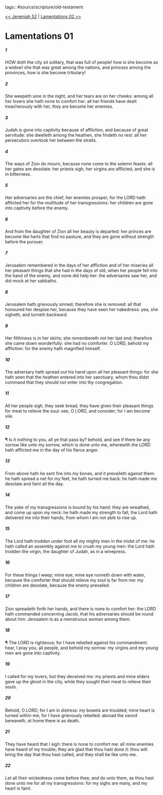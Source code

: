 tags:: #source/scripture/old-testament

[<< Jeremiah 52](/Old_Testament/24_Jeremiah/Jeremiah_52.md) | [Lamentations 02 >>](/Old_Testament/25_Lamentations/Lamentations_02.md)

# Lamentations 01

##### 1

HOW doth the city sit solitary, that was full of people! how is she become as a widow! she that was great among the nations, and princess among the provinces, how is she become tributary!

##### 2

She weepeth sore in the night, and her tears are on her cheeks: among all her lovers she hath none to comfort her: all her friends have dealt treacherously with her, they are become her enemies.

##### 3

Judah is gone into captivity because of affliction, and because of great servitude: she dwelleth among the heathen, she findeth no rest: all her persecutors overtook her between the straits.

##### 4

The ways of Zion do mourn, because none come to the solemn feasts: all her gates are desolate: her priests sigh, her virgins are afflicted, and she is in bitterness.

##### 5

Her adversaries are the chief, her enemies prosper; for the LORD hath afflicted her for the multitude of her transgressions: her children are gone into captivity before the enemy.

##### 6

And from the daughter of Zion all her beauty is departed: her princes are become like harts that find no pasture, and they are gone without strength before the pursuer.

##### 7

Jerusalem remembered in the days of her affliction and of her miseries all her pleasant things that she had in the days of old, when her people fell into the hand of the enemy, and none did help her: the adversaries saw her, and did mock at her sabbaths.

##### 8

Jerusalem hath grievously sinned; therefore she is removed: all that honoured her despise her, because they have seen her nakedness: yea, she sigheth, and turneth backward.

##### 9

Her filthiness is in her skirts; she remembereth not her last end; therefore she came down wonderfully: she had no comforter. O LORD, behold my affliction: for the enemy hath magnified himself.

##### 10

The adversary hath spread out his hand upon all her pleasant things: for she hath seen that the heathen entered into her sanctuary, whom thou didst command that they should not enter into thy congregation.

##### 11

All her people sigh, they seek bread; they have given their pleasant things for meat to relieve the soul: see, O LORD, and consider; for I am become vile.

##### 12

¶ Is it nothing to you, all ye that pass by? behold, and see if there be any sorrow like unto my sorrow, which is done unto me, wherewith the LORD hath afflicted me in the day of his fierce anger.

##### 13

From above hath he sent fire into my bones, and it prevaileth against them: he hath spread a net for my feet, he hath turned me back: he hath made me desolate and faint all the day.

##### 14

The yoke of my transgressions is bound by his hand: they are wreathed, and come up upon my neck: he hath made my strength to fall, the Lord hath delivered me into their hands, from whom I am not able to rise up.

##### 15

The Lord hath trodden under foot all my mighty men in the midst of me: he hath called an assembly against me to crush my young men: the Lord hath trodden the virgin, the daughter of Judah, as in a winepress.

##### 16

For these things I weep; mine eye, mine eye runneth down with water, because the comforter that should relieve my soul is far from me: my children are desolate, because the enemy prevailed.

##### 17

Zion spreadeth forth her hands, and there is none to comfort her: the LORD hath commanded concerning Jacob, that his adversaries should be round about him: Jerusalem is as a menstruous woman among them.

##### 18

¶ The LORD is righteous; for I have rebelled against his commandment: hear, I pray you, all people, and behold my sorrow: my virgins and my young men are gone into captivity.

##### 19

I called for my lovers, but they deceived me: my priests and mine elders gave up the ghost in the city, while they sought their meat to relieve their souls.

##### 20

Behold, O LORD; for I am in distress: my bowels are troubled; mine heart is turned within me; for I have grievously rebelled: abroad the sword bereaveth, at home there is as death.

##### 21

They have heard that I sigh: there is none to comfort me: all mine enemies have heard of my trouble; they are glad that thou hast done it: thou wilt bring the day that thou hast called, and they shall be like unto me.

##### 22

Let all their wickedness come before thee; and do unto them, as thou hast done unto me for all my transgressions: for my sighs are many, and my heart is faint.
